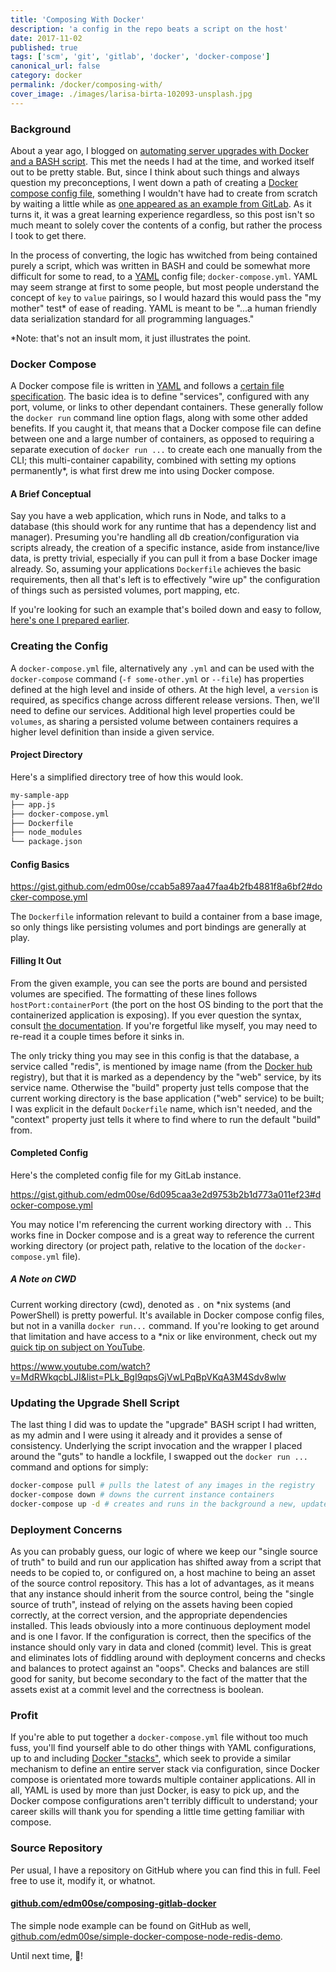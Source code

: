 ```yaml
---
title: 'Composing With Docker'
description: 'a config in the repo beats a script on the host'
date: 2017-11-02
published: true
tags: ['scm', 'git', 'gitlab', 'docker', 'docker-compose']
canonical_url: false
category: docker
permalink: /docker/composing-with/
cover_image: ./images/larisa-birta-102093-unsplash.jpg
---
```


### Background

About a year ago, I blogged on [automating server upgrades with Docker and a BASH script](/docker/scripting-server-upgrades/). This met the needs I had at the time, and worked itself out to be pretty stable. But, since I think about such things and always question my preconceptions, I went down a path of creating a [Docker compose config file][compose-file], something I wouldn't have had to create from scratch by waiting a little while as [one appeared as an example from GitLab][gitlab-compose-file-ex]. As it turns it, it was a great learning experience regardless, so this post isn't so much meant to solely cover the contents of a config, but rather the process I took to get there.

In the process of converting, the logic has wwitched from being contained purely a script, which was written in BASH and could be somewhat more difficult for some to read, to a [YAML][yaml-url] config file; `docker-compose.yml`. YAML may seem strange at first to some people, but most people understand the concept of `key` to `value` pairings, so I would hazard this would pass the "my mother" test\* of ease of reading. YAML is meant to be "...a human friendly data serialization standard for all programming languages."

\*Note: that's not an insult mom, it just illustrates the point.

### Docker Compose

A Docker compose file is written in [YAML][yaml-url] and follows a [certain file specification][compose-file]. The basic idea is to define "services", configured with any port, volume, or links to other dependant containers. These generally follow the `docker run` command line option flags, along with some other added benefits. If you caught it, that means that a Docker compose file can define between one and a large number of containers, as opposed to requiring a separate execution of `docker run ...` to create each one manually from the CLI; this multi-container capability, combined with setting my options permanently\*, is what first drew me into using Docker compose.

#### A Brief Conceptual

Say you have a web application, which runs in Node, and talks to a database (this should work for any runtime that has a dependency list and manager). Presuming you're handling all db creation/configuration via scripts already, the creation of a specific instance, aside from instance/live data, is pretty trivial, especially if you can pull it from a base Docker image already. So, assuming your applications `Dockerfile` achieves the basic requirements, then all that's left is to effectively "wire up" the configuration of things such as persisted volumes, port mapping, etc.

If you're looking for such an example that's boiled down and easy to follow, [here's one I prepared earlier][gh-compose-example].

### Creating the Config

A `docker-compose.yml` file, alternatively any `.yml` and can be used with the `docker-compose` command (`-f some-other.yml` or `--file`) has properties defined at the high level and inside of others. At the high level, a `version` is required, as specifics change across different release versions. Then, we'll need to define our services. Additional high level properties could be `volumes`, as sharing a persisted volume between containers requires a higher level definition than inside a given service.

#### Project Directory

Here's a simplified directory tree of how this would look.

```sh
my-sample-app
├── app.js
├── docker-compose.yml
├── Dockerfile
├── node_modules
└── package.json
```

#### Config Basics

https://gist.github.com/edm00se/ccab5a897aa47faa4b2fb4881f8a6bf2#docker-compose.yml

The `Dockerfile` information relevant to build a container from a base image, so only things like persisting volumes and port bindings are generally at play.

#### Filling It Out

From the given example, you can see the ports are bound and persisted volumes are specified. The formatting of these lines follows `hostPort:containerPort` (the port on the host OS binding to the port that the containerized application is exposing). If you ever question the syntax, consult [the documentation][docker-compose-port-short-syntax]. If you're forgetful like myself, you may need to re-read it a couple times before it sinks in.

The only tricky thing you may see in this config is that the database, a service called "redis", is mentioned by image name (from the [Docker hub][docker-hub-url] registry), but that it is marked as a dependency by the "web" service, by its service name. Otherwise the "build" property just tells compose that the current working directory is the base application ("web" service) to be built; I was explicit in the default `Dockerfile` name, which isn't needed, and the "context" property just tells it where to find where to run the default "build" from.

#### Completed Config

Here's the completed config file for my GitLab instance.

https://gist.github.com/edm00se/6d095caa3e2d9753b2b1d773a011ef23#docker-compose.yml

You may notice I'm referencing the current working directory with `.`. This works fine in Docker compose and is a great way to reference the current working directory (or project path, relative to the location of the `docker-compose.yml` file).

##### A Note on CWD

Current working directory (cwd), denoted as `.` on *nix systems (and PowerShell) is pretty powerful. It's available in Docker compose config files, but not in a vanilla `docker run...` command. If you're looking to get around that limitation and have access to a *nix or like environment, check out my [quick tip on subject on YouTube][yt-docker-cwd].

https://www.youtube.com/watch?v=MdRWkqcbLJI&list=PLk_BgI9qpsGjVwLPqBpVKqA3M4Sdv8wlw

### Updating the Upgrade Shell Script

The last thing I did was to update the "upgrade" BASH script I had written, as my admin and I were using it already and it provides a sense of consistency. Underlying the script invocation and the wrapper I placed around the "guts" to handle a lockfile, I swapped out the `docker run ...` command and options for simply:

```sh
docker-compose pull # pulls the latest of any images in the registry
docker-compose down # downs the current instance containers
docker-compose up -d # creates and runs in the background a new, updated instance
```

### Deployment Concerns

As you can probably guess, our logic of where we keep our "single source of truth" to build and run our application has shifted away from a script that needs to be copied to, or configured on, a host machine to being an asset of the source control repository. This has a lot of advantages, as it means that any instance should inherit from the source control, being the "single source of truth", instead of relying on the assets having been copied correctly, at the correct version, and the appropriate dependencies installed. This leads obviously into a more continuous deployment model and is one I favor. If the configuration is correct, then the specifics of the instance should only vary in data and cloned (commit) level. This is great and eliminates lots of fiddling around with deployment concerns and checks and balances to protect against an "oops". Checks and balances are still good for sanity, but become secondary to the fact of the matter that the assets exist at a commit level and the correctness is boolean.

### Profit

If you're able to put together a `docker-compose.yml` file without too much fuss, you'll find yourself able to do other things with YAML configurations, up to and including [Docker "stacks"][docker-stacks-url], which seek to provide a similar mechanism to define an entire server stack via configuration, since Docker compose is orientated more towards multiple container applications. All in all, YAML is used by more than just Docker, is easy to pick up, and the Docker compose configurations aren't terribly difficult to understand; your career skills will thank you for spending a little time getting familiar with compose.

### Source Repository

Per usual, I have a repository on GitHub where you can find this in full. Feel free to use it, modify it, or whatnot.

#### [github.com/edm00se/composing-gitlab-docker][gh-repo]

The simple node example can be found on GitHub as well, [github.com/edm00se/simple-docker-compose-node-redis-demo][gh-compose-example].

Until next time, 🍻!

[compose-file]: https://docs.docker.com/compose/compose-file/
[gitlab-compose-file-ex]: https://docs.gitlab.com/omnibus/docker/README.html#install-gitlab-using-docker-compose
[yaml-url]: https://yaml.org
[gh-compose-example]: https://github.com/edm00se/simple-docker-compose-node-redis-demo
[docker-stacks-url]: https://docs.docker.com/compose/bundles/
[yt-docker-cwd]: https://www.youtube.com/watch?v=MdRWkqcbLJI&t=3s&index=3&list=PLk_BgI9qpsGjVwLPqBpVKqA3M4Sdv8wlw
[docker-hub-url]: https://hub.docker.com/
[docker-compose-port-short-syntax]: https://docs.docker.com/compose/compose-file/#ports
[docker-compose-up-specifics]: https://docs.docker.com/compose/reference/up/
[gh-repo]: https://github.com/edm00se/composing-gitlab-docker
